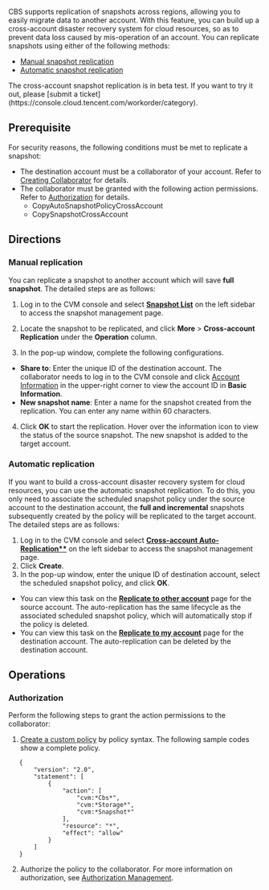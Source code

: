 CBS supports replication of snapshots across regions, allowing you to easily migrate data to another account. With this feature, you can build up a cross-account disaster recovery system for cloud resources, so as to prevent data loss caused by mis-operation of an account. You can replicate snapshots using either of the following methods:
- [Manual snapshot replication](#manual)
- [Automatic snapshot replication](#auto)

<dx-alert infotype="notice" title="">
The cross-account snapshot replication is in beta test. If you want to try it out, please [submit a ticket](https://console.cloud.tencent.com/workorder/category).
</dx-alert>



## Prerequisite

For security reasons, the following conditions must be met to replicate a snapshot:
- The destination account must be a collaborator of your account. Refer to [Creating Collaborator](https://intl.cloud.tencent.com/document/product/598/32639) for details.
- The collaborator must be granted with the following action permissions. Refer to [Authorization](#Authorization) for details.
   - CopyAutoSnapshotPolicyCrossAccount
   - CopySnapshotCrossAccount

  

## Directions
### Manual replication[](id:manual)

You can replicate a snapshot to another account which will save **full snapshot**. The detailed steps are as follows:
1. Log in to the CVM console and select **[Snapshot List](https://console.cloud.tencent.com/cvm/snapshot)** on the left sidebar to access the snapshot management page.
2. Locate the snapshot to be replicated, and click **More** > **Cross-account Replication** under the **Operation** column.

3. In the pop-up window, complete the following configurations.
 - **Share to**: Enter the unique ID of the destination account.
 The collaborator needs to log in to the CVM console and click [Account Information](https://console.cloud.tencent.com/developer) in the upper-right corner to view the account ID in **Basic Information**.
 - **New snapshot name**: Enter a name for the snapshot created from the replication. You can enter any name within 60 characters.
4. Click **OK** to start the replication. Hover over the information icon to view the status of the source snapshot. The new snapshot is added to the target account.


### Automatic replication[](id:#auto)

If you want to build a cross-account disaster recovery system for cloud resources, you can use the automatic snapshot replication. To do this, you only need to associate the scheduled snapshot policy under the source account to the destination account, the **full and incremental** snapshots subsequently created by the policy will be replicated to the target account. The detailed steps are as follows:
1. Log in to the CVM console and select **[Cross-account Auto-Replication**](https://console.cloud.tencent.com/cvm/snapshot/asp/inter-account?rid=19&tab=REMOTE)** on the left sidebar to access the snapshot management page.
2. Click **Create**.
3. In the pop-up window, enter the unique ID of destination account, select the scheduled snapshot policy, and click **OK**.
 - You can view this task on the [**Replicate to other account**](https://console.cloud.tencent.com/cvm/snapshot/asp/inter-account?rid=19&tab=REMOTE) page for the source account. The auto-replication has the same lifecycle as the associated scheduled snapshot policy, which will automatically stop if the policy is deleted.
 - You can view this task on the [**Replicate to my account**](https://console.cloud.tencent.com/cvm/snapshot/asp/inter-account?rid=19&tab=LOCAL) page for the destination account. The auto-replication can be deleted by the destination account.


## Operations

### Authorization[](id:Authorization)
Perform the following steps to grant the action permissions to the collaborator:
1. [Create a custom policy](https://intl.cloud.tencent.com/document/product/598/35596) by policy syntax. The following sample codes show a complete policy.
```
   {
       "version": "2.0",
       "statement": [
           {
               "action": [
                   "cvm:*Cbs*",
                   "cvm:*Storage*",
                   "cvm:*Snapshot*"
               ],
               "resource": "*",
               "effect": "allow"
           }
       ]
   }
```
2. Authorize the policy to the collaborator. For more information on authorization, see [Authorization Management](https://intl.cloud.tencent.com/document/product/598/10602).










